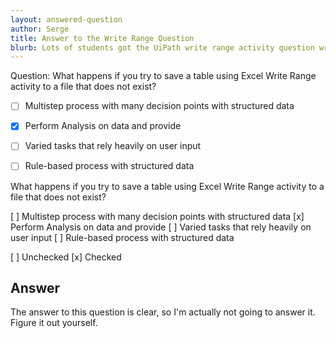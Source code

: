 ```yaml
---
layout: answered-question
author: Serge
title: Answer to the Write Range Question
blurb: Lots of students got the UiPath write range activity question wrong. Here's the answer.
---
```


Question: What happens if you try to save a table using Excel Write Range activity to a file that does not exist?

- [ ]   Multistep process with many decision points with structured data
- [x]   Perform Analysis on data and provide
- [ ]   Varied tasks that rely heavily on user input
- [ ]   Rule-based process with structured data


What happens if you try to save a table using Excel Write Range activity to a file that does not exist?

 [ ]  Multistep process with many decision points with structured data
 [x]  Perform Analysis on data and provide
 [ ]  Varied tasks that rely heavily on user input
 [ ]  Rule-based process with structured data


  [ ] Unchecked
  [x] Checked



## Answer

The answer to this question is clear, so I'm actually not going to answer it. Figure it out yourself.





